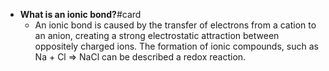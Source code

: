 - **What is an ionic bond?**#card
	- An ionic bond is caused by the transfer of electrons from a cation to an anion, creating a strong electrostatic attraction between oppositely charged ions. The formation of ionic compounds, such as Na + Cl ⇒ NaCl can be described a redox reaction.